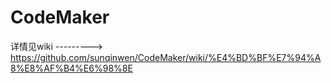 # CodeMaker
详情见wiki ---------> https://github.com/sunqinwen/CodeMaker/wiki/%E4%BD%BF%E7%94%A8%E8%AF%B4%E6%98%8E
